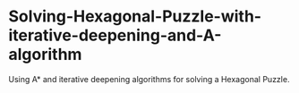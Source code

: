 # Solving-Hexagonal-Puzzle-with-iterative-deepening-and-A-algorithm
Using A* and iterative deepening algorithms for solving a Hexagonal Puzzle.

